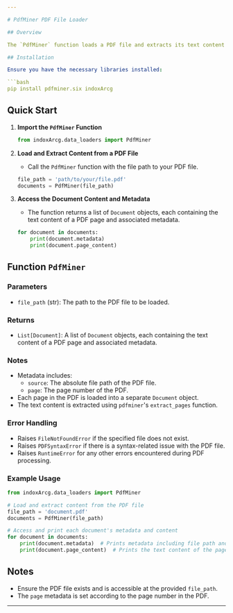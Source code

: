 ```yaml
---

# PdfMiner PDF File Loader

## Overview

The `PdfMiner` function loads a PDF file and extracts its text content from each page using the `pdfminer` library. Each page's text is stored in a separate `Document` object with associated metadata. This function is useful for handling and analyzing text data from PDF documents.

## Installation

Ensure you have the necessary libraries installed:

```bash
pip install pdfminer.six indoxArcg
```

## Quick Start

1. **Import the `PdfMiner` Function**

   ```python
   from indoxArcg.data_loaders import PdfMiner
   ```

2. **Load and Extract Content from a PDF File**

   - Call the `PdfMiner` function with the file path to your PDF file.

   ```python
   file_path = 'path/to/your/file.pdf'
   documents = PdfMiner(file_path)
   ```

3. **Access the Document Content and Metadata**

   - The function returns a list of `Document` objects, each containing the text content of a PDF page and associated metadata.

   ```python
   for document in documents:
       print(document.metadata)
       print(document.page_content)
   ```

## Function `PdfMiner`

### Parameters

- `file_path` (str): The path to the PDF file to be loaded.

### Returns

- `List[Document]`: A list of `Document` objects, each containing the text content of a PDF page and associated metadata.

### Notes

- Metadata includes:
  - `source`: The absolute file path of the PDF file.
  - `page`: The page number of the PDF.
- Each page in the PDF is loaded into a separate `Document` object.
- The text content is extracted using `pdfminer`'s `extract_pages` function.

### Error Handling

- Raises `FileNotFoundError` if the specified file does not exist.
- Raises `PDFSyntaxError` if there is a syntax-related issue with the PDF file.
- Raises `RuntimeError` for any other errors encountered during PDF processing.

### Example Usage

```python
from indoxArcg.data_loaders import PdfMiner

# Load and extract content from the PDF file
file_path = 'document.pdf'
documents = PdfMiner(file_path)

# Access and print each document's metadata and content
for document in documents:
    print(document.metadata)  # Prints metadata including file path and page number
    print(document.page_content)  # Prints the text content of the page
```

## Notes

- Ensure the PDF file exists and is accessible at the provided `file_path`.
- The `page` metadata is set according to the page number in the PDF.

---
```

